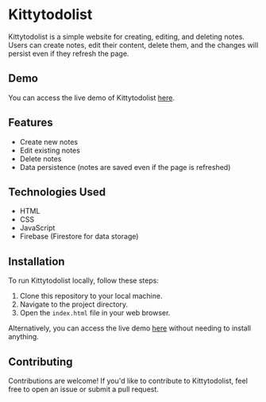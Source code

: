 # Kittytodolist

Kittytodolist is a simple website for creating, editing, and deleting notes. Users can create notes, edit their content, delete them, and the changes will persist even if they refresh the page.

## Demo

You can access the live demo of Kittytodolist [here](https://kittytodolist.web.app/).

## Features

- Create new notes
- Edit existing notes
- Delete notes
- Data persistence (notes are saved even if the page is refreshed)

## Technologies Used

- HTML
- CSS
- JavaScript
- Firebase (Firestore for data storage)

## Installation

To run Kittytodolist locally, follow these steps:

1. Clone this repository to your local machine.
2. Navigate to the project directory.
3. Open the `index.html` file in your web browser.

Alternatively, you can access the live demo [here](https://kittytodolist.web.app/) without needing to install anything.

## Contributing

Contributions are welcome! If you'd like to contribute to Kittytodolist, feel free to open an issue or submit a pull request.

